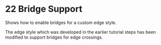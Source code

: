 # 22 Bridge Support

Shows how to enable bridges for a custom edge style.
  

The edge style which was developed in the earlier tutorial steps has been modified to support bridges for edge crossings.
